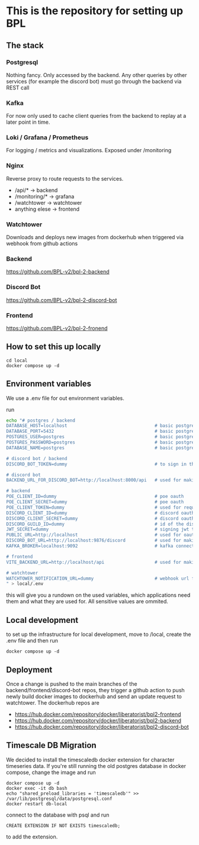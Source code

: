 # This is the repository for setting up BPL

## The stack

### Postgresql

Nothing fancy. Only accessed by the backend.
Any other queries by other services (for example the discord bot) must go through the backend via REST call

### Kafka

For now only used to cache client queries from the backend to replay at a later point in time.

### Loki / Grafana / Prometheus

For logging / metrics and visualizations. Exposed under /monitoring

### Nginx

Reverse proxy to route requests to the services.

- /api/\* -> backend
- /monitoring/\* -> grafana
- /watchtower -> watchtower
- anything elese -> frontend

### Watchtower

Downloads and deploys new images from dockerhub when triggered via webhook from github actions

### Backend

https://github.com/BPL-v2/bpl-2-backend

### Discord Bot

https://github.com/BPL-v2/bpl-2-discord-bot

### Frontend

https://github.com/BPL-v2/bpl-2-fronend

## How to set this up locally

```
cd local
docker compose up -d
```

## Environment variables

We use a .env file for out environment variables.

run

```sh
echo "# postgres / backend
DATABASE_HOST=localhost                                 # basic postgres stuff
DATABASE_PORT=5432                                      # basic postgres stuff
POSTGRES_USER=postgres                                  # basic postgres stuff
POSTGRES_PASSWORD=postgres                              # basic postgres stuff
DATABASE_NAME=postgres                                  # basic postgres stuff

# discord bot / backend
DISCORD_BOT_TOKEN=dummy                                 # to sign in the discord bot both to discord and to the backend

# discord bot
BACKEND_URL_FOR_DISCORD_BOT=http://localhost:8000/api   # used for making requests to the backend (internally over docker network)

# backend
POE_CLIENT_ID=dummy                                     # poe oauth
POE_CLIENT_SECRET=dummy                                 # poe oauth
POE_CLIENT_TOKEN=dummy                                  # used for requests in the name of the application (ladder/stash tabs)
DISCORD_CLIENT_ID=dummy                                 # discord oauth
DISCORD_CLIENT_SECRET=dummy                             # discord oauth
DISCORD_GUILD_ID=dummy                                  # id of the discord server
JWT_SECRET=dummy                                        # signing jwt tokens
PUBLIC_URL=http://localhost                             # used for oauth redirect urls
DISCORD_BOT_URL=http://localhost:9876/discord           # used for making http requests to the discord bot (internally over docker network)
KAFKA_BROKER=localhost:9092                             # kafka connection

# frontend
VITE_BACKEND_URL=http://localhost/api                   # used for making requests to the backend

# watchtower
WATCHTOWER_NOTIFICATION_URL=dummy                       # webhook url for watchtower notifications
" > local/.env

```

this will give you a rundown on the used variables, which applications need them and what they are used for.
All sensitive values are ommited.

## Local development

to set up the infrastructure for local development, move to /local, create the .env file and then run

```
docker compose up -d
```

## Deployment

Once a change is pushed to the main branches of the backend/frontend/discord-bot repos, they trigger a github action to push newly build docker images to dockerhub and send an update request to watchtower.
The dockerhub repos are

- https://hub.docker.com/repository/docker/liberatorist/bpl2-frontend
- https://hub.docker.com/repository/docker/liberatorist/bpl2-backend
- https://hub.docker.com/repository/docker/liberatorist/bpl2-discord-bot

## Timescale DB Migration

We decided to install the timescaledb docker extension for character timeseries data.
If you're still running the old postgres database in docker compose, change the image and run

```
docker compose up -d
docker exec -it db bash
echo "shared_preload_libraries = 'timescaledb'" >> /var/lib/postgresql/data/postgresql.conf
docker restart db-local
```

connect to the database with psql and run

```
CREATE EXTENSION IF NOT EXISTS timescaledb;
```

to add the extension.
